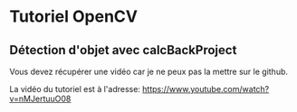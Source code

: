 # Tutoriel OpenCV
## Détection d'objet avec calcBackProject

Vous devez récupérer une vidéo car je ne peux pas la mettre sur le github.

La vidéo du tutoriel est à l'adresse:
https://www.youtube.com/watch?v=nMJertuuO08

